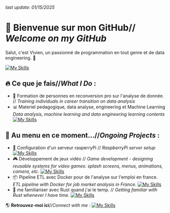 *last update:  01/15/2025*

# 👋 Bienvenue sur mon GitHub// *Welcome on my GitHub*   
Salut, c'est Vivien, un passionné de programmation en tout genre et de data engineering. 🚀

[![My Skills](https://skillicons.dev/icons?i=py,rust,windows,debian,redhat)](https://skillicons.dev)

## 🔥 **Ce que je fais**//*What I Do* :

- 📘 Formation de personnes en reconversion pro sur l'analyse de donnée. // *Training individuals in career transition on data analysis*
- 📊 Materiel pedagogique, data analyse, engineering et Machine Learning *Data analysis, machine learning and data engineering learning contents*
[![My Skills](https://skillicons.dev/icons?i=py,mysql,github,docker,tensorflow,notion)](https://skillicons.dev)

## 📌 **Au menu en ce moment...**//*Ongoing Projects* :

- 🍓 Configuration d'un serveur rasperryPi // *RaspberryPi server setup* 
[![My Skills](https://skillicons.dev/icons?i=raspberrypi,ebian)](https://skillicons.dev)
- 🎮 Développement de jeux vidéo // *Game development - designing reusable systems for video games: splash screens, menus, animations, camera, etc.*
[![My Skills](https://skillicons.dev/icons?i=py,rust,bevy,cs,unity)](https://skillicons.dev)
- 📦 Pipeline ETL avec Docker pour de l'analyse sur l'emploi en france. *ETL pipeline with Docker for job market analysis in France.*
[![My Skills](https://skillicons.dev/icons?i=django,fastapi,postgres,mongodb,raspberrypi,docker,debian)](https://skillicons.dev)
- 📖 me familiariser avec Rust quand j'ai le temp. // *Getting familiar with Rust whenever I have time.*
[![My Skills](https://skillicons.dev/icons?i=rust,bevy)](https://skillicons.dev)


🌎 **Retrouvez-moi ici**//*Connect with me* :
[![My Skills](https://skillicons.dev/icons?i=linkedin)](https://www.linkedin.com/in/vivien-schneider-007a7462/)
